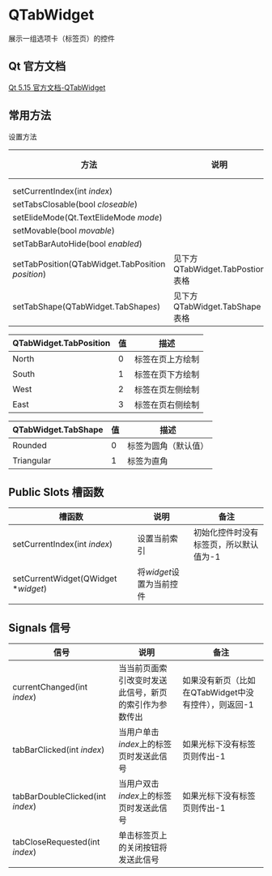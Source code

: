 # QTabWidget

展示一组选项卡（标签页）的控件



## Qt 官方文档

[Qt 5.15 官方文档-QTabWidget](https://doc.qt.io/qt-5.15/qtabwidget.html)

## 常用方法

设置方法

| 方法                                             | 说明                            | 备注 |
| ------------------------------------------------ | ------------------------------- | ---- |
|                                                  |                                 |      |
|                                                  |                                 |      |
| setCurrentIndex(int *index*)                     |                                 |      |
| setTabsClosable(bool *closeable*)                |                                 |      |
| setElideMode(Qt.TextElideMode *mode*)            |                                 |      |
| setMovable(bool *movable*)                       |                                 |      |
| setTabBarAutoHide(bool *enabled*)                |                                 |      |
| setTabPosition(QTabWidget.TabPosition *position*) | 见下方QTabWidget.TabPostion表格 |      |
| setTabShape(QTabWidget.TabShape*s*)              | 见下方QTabWidget.TabShape表格   |      |



| QTabWidget.TabPosition | 值   | 描述             |
| --------------------- | ---- | ---------------- |
| North                 | 0    | 标签在页上方绘制 |
| South                 | 1    | 标签在页下方绘制 |
| West                  | 2    | 标签在页左侧绘制 |
| East                  | 3    | 标签在页右侧绘制 |



| QTabWidget.TabShape | 值   | 描述                 |
| ------------------- | ---- | -------------------- |
| Rounded             | 0    | 标签为圆角（默认值） |
| Triangular          | 1    | 标签为直角           |



## Public Slots 槽函数

| 槽函数                              | 说明                     | 备注                                   |
| ----------------------------------- | ------------------------ | -------------------------------------- |
| setCurrentIndex(int *index*)        | 设置当前索引             | 初始化控件时没有标签页，所以默认值为-1 |
| setCurrentWidget(QWidget **widget*) | 将*widget*设置为当前控件 |                                        |



## Signals 信号

| 信号                             | 说明                                                   | 备注                                                 |
| -------------------------------- | ------------------------------------------------------ | ---------------------------------------------------- |
| currentChanged(int *index*)      | 当当前页面索引改变时发送此信号，新页的索引作为参数传出 | 如果没有新页（比如在QTabWidget中没有控件），则返回-1 |
| tabBarClicked(int *index*)       | 当用户单击*index*上的标签页时发送此信号                | 如果光标下没有标签页则传出-1                         |
| tabBarDoubleClicked(int *index*) | 当用户双击*index*上的标签页时发送此信号                | 如果光标下没有标签页则传出-1                         |
| tabCloseRequested(int *index*)   | 单击标签页上的关闭按钮将发送此信号                     |                                                      |

